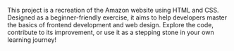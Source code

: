 This project is a recreation of the Amazon website using HTML and CSS. Designed as a beginner-friendly exercise, it aims to help developers master the basics of frontend development and web design. Explore the code, contribute to its improvement, or use it as a stepping stone in your own learning journey!
